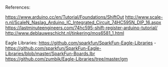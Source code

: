 References:

https://www.arduino.cc/en/Tutorial/Foundations/ShiftOut
http://www.scale-n.nl/ScaleN_Naslag_Arduino_IC_Integrated_Circuit_74HC595N_DIP_16.aspx
https://lastminuteengineers.com/74hc595-shift-register-arduino-tutorial/
http://www.deblauweschicht.nl/tinkering/mos6581_1.html

Eagle Libraries:
https://github.com/sparkfun/SparkFun-Eagle-Libraries - https://github.com/sparkfun/SparkFun-Eagle-Libraries/blob/master/SparkFun-Boards.lbr
https://github.com/zumbik/Eagle-Libraries/tree/master/gm

 

